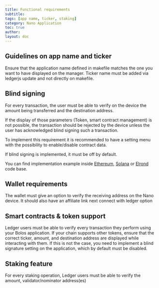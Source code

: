 ```yaml
---
title: Functional requirements
subtitle:
tags: [app name, ticker, staking]
category: Nano Application
toc: true
author:
layout: doc
---
```



## Guidelines on app name and ticker

Ensure that the application name defined in makefile matches the one you want to have displayed on the manager.
Ticker name must be added via ledgerjs update and not directly on makefile.

## Blind signing

For every transaction, the user must be able to verify on the device the amount being transferred and the destination address.

If the display of those parameters (Token, smart contract management) is not possible, the transaction should be rejected by the device unless the user has acknowledged blind signing such a transaction.

To implement this requirement it is recommended to have a setting menu with the possibility to enable/disable contract data.

If blind signing is implemented, it must be off by default.

You can find implementation example inside [Ethereum](https://github.com/LedgerHQ/app-ethereum), [Solana](https://github.com/LedgerHQ/app-solana) or [Elrond](https://github.com/LedgerHQ/app-elrond) code base.

## Wallet requirements

The wallet must give an option to verify the receiving address on the Nano device.
It should also have an affiliate link next connect with ledger option

## Smart contracts & token support

Ledger users must be able to verify every transaction they perform using your Bolos application.
If your chain supports other tokens, ensure that the correct ticker, amount, and destination address are displayed while interacting with them.
If this is not the case, you need to implement a blind signature setting on the application, which by default must be disabled.

## Staking feature

For every staking operation, Ledger users must be able to verify the amount, validator/nominator address(es)
